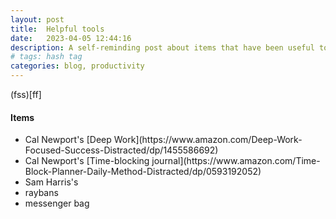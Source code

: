 ```yaml
---
layout: post
title:  Helpful tools
date:   2023-04-05 12:44:16
description: A self-reminding post about items that have been useful to me. 
# tags: hash tag
categories: blog, productivity
---
```

(fss)[ff]
#### Items
<ul>
    <li>Cal Newport's [Deep Work](https://www.amazon.com/Deep-Work-Focused-Success-Distracted/dp/1455586692)</li>
    <li>Cal Newport's [Time-blocking journal](https://www.amazon.com/Time-Block-Planner-Daily-Method-Distracted/dp/0593192052)</li>
    <li>Sam Harris's </li>
    <li>raybans</li>
    <li>messenger bag</li>
</ul>
